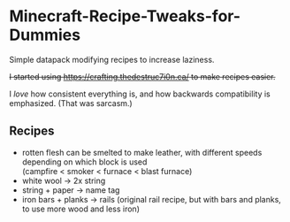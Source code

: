 # Minecraft-Recipe-Tweaks-for-Dummies
Simple datapack modifying recipes to increase laziness.

~~I started using https://crafting.thedestruc7i0n.ca/ to make recipes easier.~~

I *love* how consistent everything is, and how backwards compatibility is
emphasized. (That was sarcasm.)

## Recipes
- rotten flesh can be smelted to make leather, with different speeds depending
  on which block is used <br> (campfire < smoker < furnace < blast furnace)
- white wool -> 2x string
- string + paper -> name tag
- iron bars + planks -> rails (original rail recipe, but with bars and planks,
  to use more wood and less iron)
